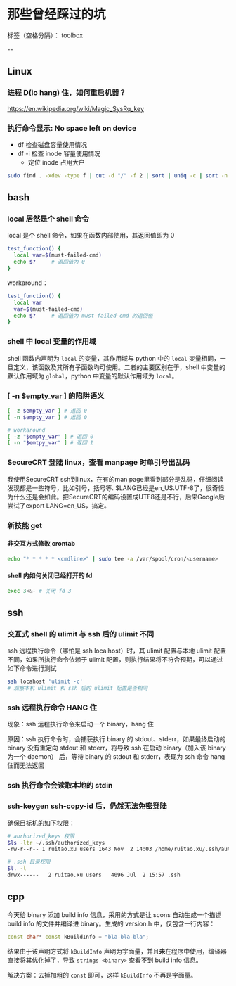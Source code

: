﻿# 那些曾经踩过的坑

标签（空格分隔）： toolbox

--

## Linux

### 进程 D(io hang) 住，如何重启机器？
https://en.wikipedia.org/wiki/Magic_SysRq_key

### 执行命令显示: No space left on device

 - df 检查磁盘容量使用情况
 - df -i 检查 inode 容量使用情况
   - 定位 inode 占用大户
```bash
sudo find . -xdev -type f | cut -d "/" -f 2 | sort | uniq -c | sort -n
```

## bash

### local 居然是个 shell 命令
local 是个 shell 命令，如果在函数内部使用，其返回值即为 0
```bash
test_function() {
  local var=$(must-failed-cmd)
  echo $?     # 返回值为 0
}
```
workaround：
```bash
test_function() {
  local var
  var=$(must-failed-cmd)
  echo $?     # 返回值为 must-failed-cmd 的返回值
}
```

### shell 中 local 变量的作用域
shell 函数内声明为 `local` 的变量，其作用域与 python 中的 `local` 变量相同，一旦定义，该函数及其所有子函数均可使用。二者的主要区别在于，shell 中变量的默认作用域为 `global`，python 中变量的默认作用域为 `local`。

### [ -n $empty_var ] 的陷阱语义
```bash
[ -z $empty_var ] # 返回 0
[ -n $empty_var ] # 返回 0

# workaround
[ -z "$empty_var" ] # 返回 0
[ -n "$emtpy_var" ] # 返回 1
```

### SecureCRT 登陆 linux，查看 manpage 时单引号出乱码
我使用SecureCRT ssh到linux，在有的man page里看到部分是乱码，仔细阅读发现都是一些符号，比如引号，括号等. $LANG已经是en_US.UTF-8了，很奇怪为什么还是会如此。把SecureCRT的编码设置成UTF8还是不行，后来Google后尝试了export LANG=en_US，搞定。

### 新技能 get
#### 非交互方式修改 crontab
```bash
echo "* * * * * <cmdline>" | sudo tee -a /var/spool/cron/<username>
```
#### shell 内如何关闭已经打开的 fd
```bash
exec 3<&- # 关闭 fd 3
```

## ssh
### 交互式 shell 的 ulimit 与 ssh 后的 ulimit 不同
ssh 远程执行命令（哪怕是 ssh localhost）时，其 ulimit 配置与本地 ulimit 配置不同，如果所执行命令依赖于 ulimit 配置，则执行结果将不符合预期，可以通过如下命令进行测试
```bash
ssh locahost 'ulimit -c'  
# 观察本机 ulimit 和 ssh 后的 ulimit 配置是否相同
```
### ssh 远程执行命令 HANG 住
现象：ssh 远程执行命令来启动一个 binary，hang 住

原因：ssh 执行命令时，会捕获执行 binary 的 stdout、stderr，如果最终启动的 binary 没有重定向 stdout 和 stderr，将导致 ssh 在启动 binary（加入该 binary 为一个 daemon） 后，等待 binary 的 stdout 和 stderr，表现为 ssh 命令 hang 住而无法返回

### ssh 执行命令会读取本地的 stdin

### ssh-keygen ssh-copy-id 后，仍然无法免密登陆
确保目标机的如下权限：
```bash
# aurhorized_keys 权限
$ls -ltr ~/.ssh/authorized_keys 
-rw-r--r-- 1 ruitao.xu users 1643 Nov  2 14:03 /home/ruitao.xu/.ssh/authorized_keys

# .ssh 目录权限
$l. -l
drwx------   2 ruitao.xu users   4096 Jul  2 15:57 .ssh
```

## cpp
今天给 binary 添加 build info 信息，采用的方式是让 scons 自动生成一个描述 build info 的文件并编译进 binary。生成的 version.h 中，仅包含一行内容：
```cpp
const char* const kBuildInfo = "bla-bla-bla";
```
结果由于该声明方式将 `kBuildInfo` 声明为字面量，并且**未**在程序中使用，编译器直接将其优化掉了，导致 `strings <binary>` 查看不到 build info 信息。

解决方案：去掉加粗的 `const` 即可，这样 `kBuildInfo` 不再是字面量。
